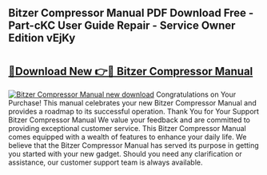 ## Bitzer Compressor Manual PDF Download Free - Part-cKC User Guide Repair - Service Owner Edition vEjKy

# <h2><a href="http://bc14575.oget.top/?id=Bitzer+Compressor+Manual">🔗Download New 👉🔴 Bitzer Compressor Manual</a></h2>

[![Bitzer Compressor Manual new download](https://i.imgur.com/5g1atiW.png)](http://bc14575.oget.top/?id=Bitzer+Compressor+Manual)
Congratulations on Your Purchase! This manual celebrates your new Bitzer Compressor Manual and provides a roadmap to its successful operation. Thank You for Your Support Bitzer Compressor Manual We value your feedback and are committed to providing exceptional customer service. This Bitzer Compressor Manual comes equipped with a wealth of features to enhance your daily life. We believe that the Bitzer Compressor Manual has served its purpose in getting you started with your new gadget. Should you need any clarification or assistance, our customer support team is always available.
